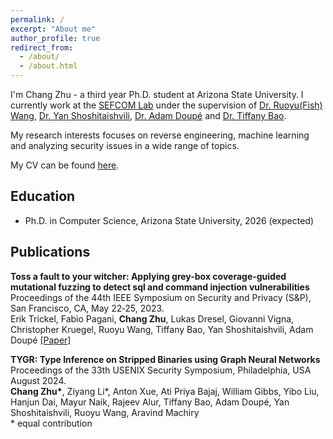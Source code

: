 ```yaml
---
permalink: /
excerpt: "About me"
author_profile: true
redirect_from: 
  - /about/
  - /about.html
---
```

   
I'm Chang Zhu - a third year Ph.D. student at Arizona State University. I currently work at the [SEFCOM Lab](https://sefcom.asu.edu/) under the supervision of [Dr. Ruoyu(Fish) Wang](https://rev.fish/), [Dr. Yan Shoshitaishvili](https://yancomm.net/), [Dr. Adam Doupé](https://adamdoupe.com/) and [Dr. Tiffany Bao](https://www.tiffanybao.com/). 

My research interests focuses on reverse engineering, machine learning and analyzing security issues in a wide range of topics.

My CV can be found [here](https://changzhu1997.github.io/files/Chang_CV.pdf).

## Education
* Ph.D. in Computer Science, Arizona State University, 2026 (expected)


## Publications
**Toss a fault to your witcher: Applying grey-box coverage-guided mutational fuzzing to detect sql and command injection vulnerabilities** \
Proceedings of the 44th IEEE Symposium on Security and Privacy (S&P), San Francisco, CA, May 22‑25, 2023.\
Erik Trickel, Fabio Pagani, **Chang Zhu**, Lukas Dresel, Giovanni Vigna, Christopher Kruegel, Ruoyu Wang, Tiffany Bao, Yan
Shoshitaishvili, Adam Doupé
[[Paper]](https://ieeexplore.ieee.org/abstract/document/10179317)

**TYGR: Type Inference on Stripped Binaries using Graph Neural Networks** \
Proceedings of the 33th USENIX Security Symposium, Philadelphia, USA August 2024. \
**Chang Zhu\***, Ziyang Li*, Anton Xue, Ati Priya Bajaj, William Gibbs, Yibo Liu, Hanjun Dai, Mayur Naik, Rajeev Alur, Tiffany Bao, Adam Doupé, Yan Shoshitaishvili, Ruoyu Wang, Aravind Machiry \
\* equal contribution

